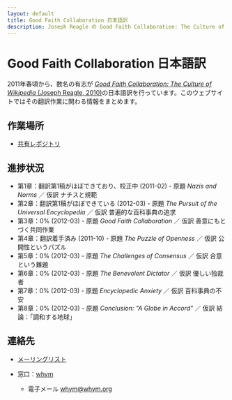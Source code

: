 ```yaml
---
layout: default
title: Good Faith Collaboration 日本語訳
description: Joseph Reagle の Good Faith Collaboration: The Culture of Wikipedia を日本語に翻訳 / translating Good Faith Collaboration: The Culture of Wikipedia into Japanese
---
```

# Good Faith Collaboration 日本語訳
2011年春頃から、数名の有志が [*Good Faith Collaboration: The Culture of Wikipedia* (Joseph Reagle, 2010)](http://reagle.org/joseph/2010/gfc/)の日本語訳を行っています。このウェブサイトではその翻訳作業に関わる情報をまとめます。

## 作業場所
* [共有レポジトリ](https://github.com/good-faith-collaboration-ja)

## 進捗状況
* 第1章：翻訳第1稿がほぼできており、校正中 (2011-02) - 原題 *Nazis and Norms* ／ 仮訳 ナチスと規範
* 第2章：翻訳第1稿がほぼできている (2012-03) - 原題 *The Pursuit of the Universal Encyclopedia* ／ 仮訳 普遍的な百科事典の追求
* 第3章：0% (2012-03) - 原題 *Good Faith Collaboration* ／ 仮訳 善意にもとづく共同作業
* 第4章：翻訳着手済み (2011-10) - 原題 *The Puzzle of Openness* ／ 仮訳 公開性というパズル
* 第5章：0% (2012-03) - 原題 *The Challenges of Consensus* ／ 仮訳 合意という難題
* 第6章：0% (2012-03) - 原題 *The Benevolent Dictator* ／ 仮訳 優しい独裁者
* 第7章：0% (2012-03) - 原題 *Encyclopedic Anxiety* ／ 仮訳 百科事典の不安
* 第8章：0% (2012-03) - 原題 *Conclusion: "A Globe in Accord"* ／ 仮訳 結論：「調和する地球」


## 連絡先
 * [メーリングリスト](http://groups.google.com/group/gfc-ja)
 * 窓口：[whym](https://github.com/whym)
   
   * 電子メール whym@whym.org
